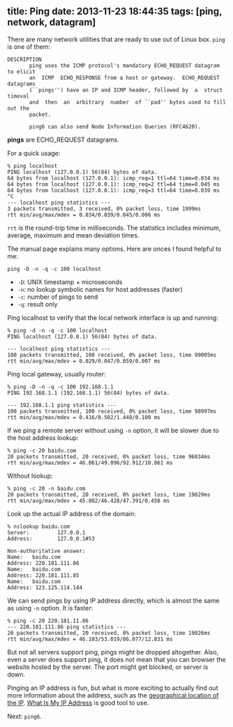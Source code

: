 title: Ping
date: 2013-11-23 18:44:35
tags: [ping, network, datagram]
---

There are many network utilities that are ready to use out of Linux box. `ping` is one of them:

```plain
DESCRIPTION
       ping uses the ICMP protocol's mandatory ECHO_REQUEST datagram to elicit
       an  ICMP  ECHO_RESPONSE from a host or gateway.  ECHO_REQUEST datagrams
       (``pings'') have an IP and ICMP header, followed by  a  struct  timeval
       and  then  an  arbitrary  number  of ``pad'' bytes used to fill out the
       packet.

       ping6 can also send Node Information Queries (RFC4620).
```

**pings** are ECHO_REQUEST datagrams.

For a quick usage:

    % ping localhost
    PING localhost (127.0.0.1) 56(84) bytes of data.
    64 bytes from localhost (127.0.0.1): icmp_req=1 ttl=64 time=0.034 ms
    64 bytes from localhost (127.0.0.1): icmp_req=2 ttl=64 time=0.045 ms
    64 bytes from localhost (127.0.0.1): icmp_req=3 ttl=64 time=0.039 ms
    ^C
    --- localhost ping statistics ---
    3 packets transmitted, 3 received, 0% packet loss, time 1999ms
    rtt min/avg/max/mdev = 0.034/0.039/0.045/0.006 ms

`rrt` is the round-trip time in milliseconds. The statistics includes minimum, average, maximum and mean deviation times.

The manual page explains many options. Here are onces I found helpful to me:

    ping -D -n -q -c 100 localhost

- `-D`: UNIX timestamp + microseconds
- `-n`: no lookup symbolic names for host addresses (faster)
- `-c`: number of pings to send
- `-q`: result only

Ping localhost to verify that the local network interface is up and running:

    % ping -d -n -q -c 100 localhost
    PING localhost (127.0.0.1) 56(84) bytes of data.

    --- localhost ping statistics ---
    100 packets transmitted, 100 received, 0% packet loss, time 99005ms
    rtt min/avg/max/mdev = 0.029/0.047/0.059/0.007 ms

Ping local gateway, usually router:

    % ping -D -n -q -c 100 192.168.1.1
    PING 192.168.1.1 (192.168.1.1) 56(84) bytes of data.

    --- 192.168.1.1 ping statistics ---
    100 packets transmitted, 100 received, 0% packet loss, time 98997ms
    rtt min/avg/max/mdev = 0.416/0.502/1.448/0.100 ms

If we ping a remote server without using `-n` option, it will be slower due to the host address lookup:

    % ping -c 20 baidu.com
    20 packets transmitted, 20 received, 0% packet loss, time 96034ms
    rtt min/avg/max/mdev = 46.061/49.096/92.912/10.061 ms

Without lookup:

    % ping -c 20 -n baidu.com
    20 packets transmitted, 20 received, 0% packet loss, time 19029ms
    rtt min/avg/max/mdev = 45.802/46.428/47.391/0.458 ms

Look up the actual IP address of the domain:

    % nslookup baidu.com
    Server:         127.0.0.1
    Address:        127.0.0.1#53

    Non-authoritative answer:
    Name:   baidu.com
    Address: 220.181.111.86
    Name:   baidu.com
    Address: 220.181.111.85
    Name:   baidu.com
    Address: 123.125.114.144   

We can send pings by using IP address directly, which is almost the same as using `-n` option. It is faster:

    % ping -c 20 220.181.11.86
    --- 220.181.111.86 ping statistics ---
    20 packets transmitted, 20 received, 0% packet loss, time 19026ms
    rtt min/avg/max/mdev = 46.103/53.019/86.077/12.831 ms

But not all servers support ping, pings might be dropped altogether. Also, even a server does support ping, it does not mean that you can browser the website hosted by the server. The port might get blocked, or server is down.

Pinging an IP address is fun, but what is more exciting to actually find out more information about the address, such as the [geographical location of the IP](http://whatismyipaddress.com/ip/220.181.11.86). [What Is My IP Address][myip] is good tool to use.

Next: `ping6`.

[myip]: http://whatismyipaddress.com/
